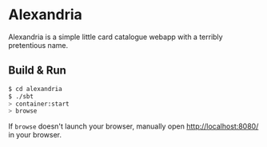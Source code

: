# Alexandria
Alexandria is a simple little card catalogue webapp with a terribly pretentious name.

## Build & Run 

```sh
$ cd alexandria
$ ./sbt
> container:start
> browse
```

If `browse` doesn't launch your browser, manually open [http://localhost:8080/](http://localhost:8080/) in your browser.
